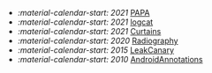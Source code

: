 * _:material-calendar-start: 2021_ [PAPA](https://github.com/square/papa)
* _:material-calendar-start: 2021_ [logcat](https://github.com/square/logcat)
* _:material-calendar-start: 2021_ [Curtains](https://github.com/square/curtains)
* _:material-calendar-start: 2020_ [Radiography](https://github.com/square/radiography)
* _:material-calendar-start: 2015_ [LeakCanary](https://github.com/square/leakcanary)
* _:material-calendar-start: 2010_ [AndroidAnnotations](https://github.com/androidannotations/androidannotations)
